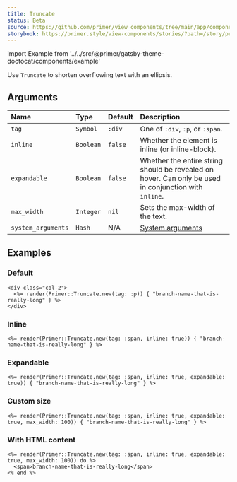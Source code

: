 ```yaml
---
title: Truncate
status: Beta
source: https://github.com/primer/view_components/tree/main/app/components/primer/truncate.rb
storybook: https://primer.style/view-components/stories/?path=/story/primer-truncate-component
---
```


import Example from '../../src/@primer/gatsby-theme-doctocat/components/example'

<!-- Warning: AUTO-GENERATED file, do not edit. Add code comments to your Ruby instead <3 -->

Use `Truncate` to shorten overflowing text with an ellipsis.

## Arguments

| Name | Type | Default | Description |
| :- | :- | :- | :- |
| `tag` | `Symbol` | `:div` | One of `:div`, `:p`, or `:span`. |
| `inline` | `Boolean` | `false` | Whether the element is inline (or inline-block). |
| `expandable` | `Boolean` | `false` | Whether the entire string should be revealed on hover. Can only be used in conjunction with `inline`. |
| `max_width` | `Integer` | `nil` | Sets the max-width of the text. |
| `system_arguments` | `Hash` | N/A | [System arguments](/system-arguments) |

## Examples

### Default

<Example src="<div class='col-2'>  <p data-view-component='true' class='css-truncate css-truncate-overflow'>branch-name-that-is-really-long</p></div>" />

```erb
<div class="col-2">
  <%= render(Primer::Truncate.new(tag: :p)) { "branch-name-that-is-really-long" } %>
</div>
```

### Inline

<Example src="<span data-view-component='true' class='css-truncate css-truncate-target'>branch-name-that-is-really-long</span>" />

```erb
<%= render(Primer::Truncate.new(tag: :span, inline: true)) { "branch-name-that-is-really-long" } %>
```

### Expandable

<Example src="<span data-view-component='true' class='css-truncate css-truncate-target expandable'>branch-name-that-is-really-long</span>" />

```erb
<%= render(Primer::Truncate.new(tag: :span, inline: true, expandable: true)) { "branch-name-that-is-really-long" } %>
```

### Custom size

<Example src="<span style='max-width: 100px;' data-view-component='true' class='css-truncate css-truncate-target expandable'>branch-name-that-is-really-long</span>" />

```erb
<%= render(Primer::Truncate.new(tag: :span, inline: true, expandable: true, max_width: 100)) { "branch-name-that-is-really-long" } %>
```

### With HTML content

<Example src="<span style='max-width: 100px;' data-view-component='true' class='css-truncate css-truncate-target expandable'>  <span>branch-name-that-is-really-long</span></span>" />

```erb
<%= render(Primer::Truncate.new(tag: :span, inline: true, expandable: true, max_width: 100)) do %>
  <span>branch-name-that-is-really-long</span>
<% end %>
```
